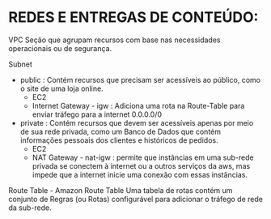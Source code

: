 # REDES E ENTREGAS DE CONTEÚDO:

VPC
Seção que agrupam recursos com base nas necessidades operacionais ou de segurança.

Subnet
- public : Contém recursos que precisam ser acessíveis ao público, como o site de uma loja online.
  - EC2
  - Internet Gateway - igw : Adiciona uma rota na Route-Table para enviar tráfego para a internet 0.0.0.0/0
- private : Contém recursos que devem ser acessíveis apenas por meio de sua rede privada, como um Banco de Dados que contém informações pessoais dos clientes e históricos de pedidos.
  - EC2
  - NAT Gateway - nat-igw : permite que instâncias em uma sub-rede privada se conectem à internet ou a outros serviços da aws, mas impede que a internet inicie uma conexão com essas instâncias.

Route Table - Amazon Route Table
  Uma tabela de rotas contém um conjunto de Regras (ou Rotas) configurável para adicionar o tráfego de rede da sub-rede.
